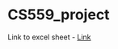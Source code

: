 # CS559_project


Link to excel sheet - [Link](https://stevens0-my.sharepoint.com/:x:/g/personal/aahmad6_stevens_edu/ES28mNb_KvxAjmF7nOnvg1ABjXp30XQG89aQZHt3te3rVQ?e=cFFSOg)
